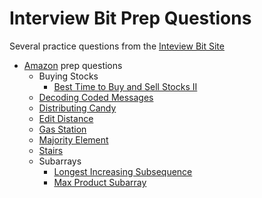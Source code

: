 # Interview Bit Prep Questions

Several practice questions from the [Inteview Bit Site](https://www.interviewbit.com/)

* [Amazon](https://www.interviewbit.com/amazon-interview-questions/#questions) prep questions
  * Buying Stocks
    * [Best Time to Buy and Sell Stocks II](https://www.interviewbit.com/problems/best-time-to-buy-and-sell-stocks-ii/)
  * [Decoding Coded Messages](https://www.interviewbit.com/problems/ways-to-decode/)
  * [Distributing Candy](https://www.interviewbit.com/problems/distribute-candy/)
  * [Edit Distance](https://www.interviewbit.com/problems/edit-distance/)
  * [Gas Station](https://www.interviewbit.com/problems/gas-station/)
  * [Majority Element](https://www.interviewbit.com/problems/majority-element/)
  * [Stairs](https://www.interviewbit.com/problems/stairs/)
  * Subarrays
    * [Longest Increasing Subsequence](https://www.interviewbit.com/problems/longest-increasing-subsequence/)
    * [Max Product Subarray](https://www.interviewbit.com/problems/max-product-subarray/)